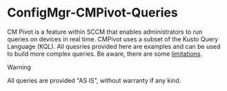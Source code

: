 # ConfigMgr-CMPivot-Queries
CM Pivot is a feature within SCCM that enables administrators to run queries on devices in real time. CMPivot uses a subset of the Kusto Query Language (KQL).
All quesries provided here are examples and can be used to build more complex queries. Be aware, there are some [limitations](https://learn.microsoft.com/en-us/mem/configmgr/core/servers/manage/cmpivot#limitations).

> [!WARNING]
> All queries are provided "AS IS", without warranty if any kind.
